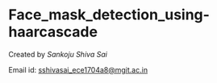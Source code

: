 # Face_mask_detection_using-haarcascade
Created by *Sankoju Shiva Sai*


Email id: sshivasai_ece1704a8@mgit.ac.in
